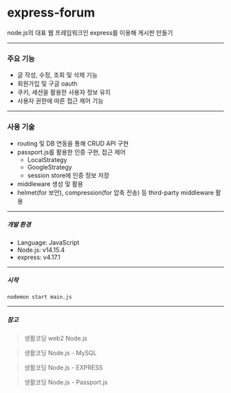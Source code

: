 # express-forum
node.js의 대표 웹 프레임워크인 express를 이용해 게시판 만들기

---

### 주요 기능
- 글 작성, 수정, 조회 및 삭제 기능
- 회원가입 및 구글 oauth
- 쿠키, 세션을 활용한 사용자 정보 유지
- 사용자 권한에 따른 접근 제어 기능

---

### 사용 기술
- routing 및 DB 연동을 통해 CRUD API 구현
- passport.js를 활용한 인증 구현, 접근 제어
  - LocalStrategy
  - GoogleStrategy
  - session store에 인증 정보 저장
- middleware 생성 및 활용
- helmet(for 보안), compression(for 압축 전송) 등 third-party middleware 활용

---

##### 개발 환경
- Language: JavaScript
- Node.js: v14.15.4
- express: v4.17.1

---

##### 시작

```nodemon start main.js```

---

##### 참고
> 생활코딩 web2 Node.js

> 생활코딩 Node.js - MySQL

> 생활코딩 Node.js - EXPRESS

> 생활코딩 Node.js - Passport.js


